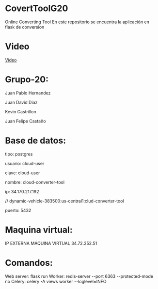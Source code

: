 # CovertToolG20
Online Converting Tool
En este repositorio se encuentra la aplicación en flask de conversion
 
# Video
[Video](https://uniandes-my.sharepoint.com/:f:/g/personal/jp_hernandezr1_uniandes_edu_co/Ej2sNNATMytKpl-zvF98aXMB3oJKqYmQ8r2q_08qLWFn1A?e=gSO2Ep)

# Grupo-20:

Juan Pablo Hernandez

Juan David Diaz

Kevin Castrillon

Juan Felipe Castaño



# Base de datos:

tipo: postgres

usuario: cloud-user

clave: cloud-user

nombre: cloud-converter-tool

ip: 34.170.217.192

// dynamic-vehicle-383500:us-central1:clud-converter-tool

puerto: 5432

# Maquina virtual:

IP EXTERNA MÁQUINA VIRTUAL 34.72.252.51

# Comandos:

Web server: flask run
Worker: redis-server --port 6363 --protected-mode no
Celery: celery -A views worker --loglevel=INFO